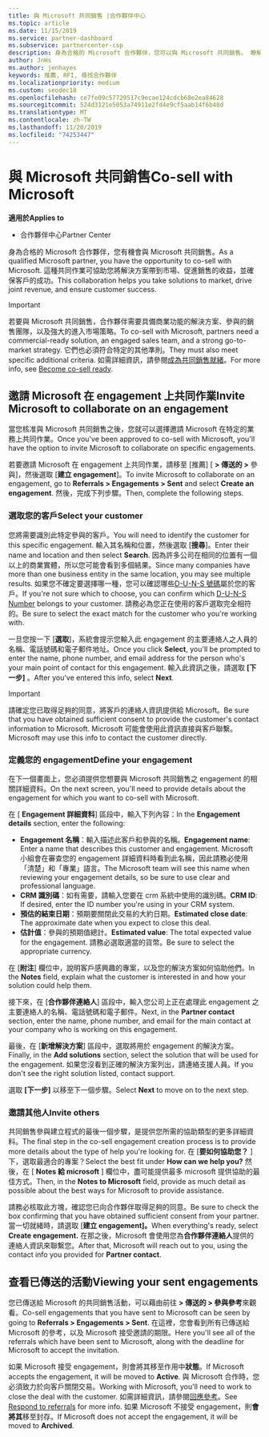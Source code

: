 ```yaml
---
title: 與 Microsoft 共同銷售 |合作夥伴中心
ms.topic: article
ms.date: 11/15/2019
ms.service: partner-dashboard
ms.subservice: partnercenter-csp
description: 身為合格的 Microsoft 合作夥伴，您可以與 Microsoft 共同銷售。 瞭解如何定義參與、邀請 Microsoft 共同作業，或觀看已傳送的合作。
author: JnHs
ms.author: jenhayes
keywords: 推薦, RFI, 尋找合作夥伴
ms.localizationpriority: medium
ms.custom: seodec18
ms.openlocfilehash: ce7fe09c57729517c9ecae124cdcb68e2ea84628
ms.sourcegitcommit: 524d3121e5053a74911e2fd4e9cf5aab14f6b48d
ms.translationtype: MT
ms.contentlocale: zh-TW
ms.lasthandoff: 11/20/2019
ms.locfileid: "74253447"
---
```

# <a name="co-sell-with-microsoft"></a><span data-ttu-id="17c14-105">與 Microsoft 共同銷售</span><span class="sxs-lookup"><span data-stu-id="17c14-105">Co-sell with Microsoft</span></span>

<span data-ttu-id="17c14-106">**適用於**</span><span class="sxs-lookup"><span data-stu-id="17c14-106">**Applies to**</span></span>

-  <span data-ttu-id="17c14-107">合作夥伴中心</span><span class="sxs-lookup"><span data-stu-id="17c14-107">Partner Center</span></span>

<span data-ttu-id="17c14-108">身為合格的 Microsoft 合作夥伴，您有機會與 Microsoft 共同銷售。</span><span class="sxs-lookup"><span data-stu-id="17c14-108">As a qualified Microsoft partner, you have the opportunity to co-sell with Microsoft.</span></span> <span data-ttu-id="17c14-109">這種共同作業可協助您將解決方案帶到市場、促進銷售的收益，並確保客戶的成功。</span><span class="sxs-lookup"><span data-stu-id="17c14-109">This collaboration helps you take solutions to market, drive joint revenue, and ensure customer success.</span></span>

> [!IMPORTANT]
> <span data-ttu-id="17c14-110">若要與 Microsoft 共同銷售，合作夥伴需要具備商業功能的解決方案、參與的銷售團隊，以及強大的進入市場策略。</span><span class="sxs-lookup"><span data-stu-id="17c14-110">To co-sell with Microsoft, partners need a commercial-ready solution, an engaged sales team, and a strong go-to-market strategy.</span></span> <span data-ttu-id="17c14-111">它們也必須符合特定的其他準則。</span><span class="sxs-lookup"><span data-stu-id="17c14-111">They must also meet specific additional criteria.</span></span> <span data-ttu-id="17c14-112">如需詳細資訊，請參閱[成為共同銷售就緒](https://partner.microsoft.com/reach-customers/selling-with-microsoft#become-ready)。</span><span class="sxs-lookup"><span data-stu-id="17c14-112">For more info, see [Become co-sell ready](https://partner.microsoft.com/reach-customers/selling-with-microsoft#become-ready).</span></span>

## <a name="invite-microsoft-to-collaborate-on-an-engagement"></a><span data-ttu-id="17c14-113">邀請 Microsoft 在 engagement 上共同作業</span><span class="sxs-lookup"><span data-stu-id="17c14-113">Invite Microsoft to collaborate on an engagement</span></span>

<span data-ttu-id="17c14-114">當您核准與 Microsoft 共同銷售之後，您就可以選擇邀請 Microsoft 在特定的業務上共同作業。</span><span class="sxs-lookup"><span data-stu-id="17c14-114">Once you've been approved to co-sell with Microsoft, you'll have the option to invite Microsoft to collaborate on specific engagements.</span></span>

<span data-ttu-id="17c14-115">若要邀請 Microsoft 在 engagement 上共同作業，請移至 [推薦] [ **> 傳送的 >** 參與]，然後選取 [**建立 engagement**]。</span><span class="sxs-lookup"><span data-stu-id="17c14-115">To invite Microsoft to collaborate on an engagement, go to **Referrals > Engagements > Sent** and select **Create an engagement**.</span></span> <span data-ttu-id="17c14-116">然後，完成下列步驟。</span><span class="sxs-lookup"><span data-stu-id="17c14-116">Then, complete the following steps.</span></span>

### <a name="select-your-customer"></a><span data-ttu-id="17c14-117">選取您的客戶</span><span class="sxs-lookup"><span data-stu-id="17c14-117">Select your customer</span></span>

<span data-ttu-id="17c14-118">您將需要識別此特定參與的客戶。</span><span class="sxs-lookup"><span data-stu-id="17c14-118">You will need to identify the customer for this specific engagement.</span></span> <span data-ttu-id="17c14-119">輸入其名稱和位置，然後選取 [**搜尋**]。</span><span class="sxs-lookup"><span data-stu-id="17c14-119">Enter their name and location and then select **Search**.</span></span> <span data-ttu-id="17c14-120">因為許多公司在相同的位置有一個以上的商業實體，所以您可能會看到多個結果。</span><span class="sxs-lookup"><span data-stu-id="17c14-120">Since many companies have more than one business entity in the same location, you may see multiple results.</span></span> <span data-ttu-id="17c14-121">如果您不確定要選擇哪一種，您可以確認哪些[D-U-N-S 號碼](https://www.dnb.com/duns-number.html)屬於您的客戶。</span><span class="sxs-lookup"><span data-stu-id="17c14-121">If you're not sure which to choose, you can confirm which [D-U-N-S Number](https://www.dnb.com/duns-number.html) belongs to your customer.</span></span> <span data-ttu-id="17c14-122">請務必為您正在使用的客戶選取完全相符的。</span><span class="sxs-lookup"><span data-stu-id="17c14-122">Be sure to select the exact match for the customer who you're working with.</span></span> 

<span data-ttu-id="17c14-123">一旦您按一下 [**選取**]，系統會提示您輸入此 engagement 的主要連絡人之人員的名稱、電話號碼和電子郵件地址。</span><span class="sxs-lookup"><span data-stu-id="17c14-123">Once you click **Select**, you'll be prompted to enter the name, phone number, and email address for the person who's your main point of contact for this engagement.</span></span> <span data-ttu-id="17c14-124">輸入此資訊之後，請選取 **[下一步]** 。</span><span class="sxs-lookup"><span data-stu-id="17c14-124">After you've entered this info, select **Next**.</span></span>

> [!IMPORTANT]
> <span data-ttu-id="17c14-125">請確定您已取得足夠的同意，將客戶的連絡人資訊提供給 Microsoft。</span><span class="sxs-lookup"><span data-stu-id="17c14-125">Be sure that you have obtained sufficient consent to provide the customer's contact information to Microsoft.</span></span> <span data-ttu-id="17c14-126">Microsoft 可能會使用此資訊直接與客戶聯繫。</span><span class="sxs-lookup"><span data-stu-id="17c14-126">Microsoft may use this info to contact the customer directly.</span></span>

### <a name="define-your-engagement"></a><span data-ttu-id="17c14-127">定義您的 engagement</span><span class="sxs-lookup"><span data-stu-id="17c14-127">Define your engagement</span></span>

<span data-ttu-id="17c14-128">在下一個畫面上，您必須提供您想要與 Microsoft 共同銷售之 engagement 的相關詳細資料。</span><span class="sxs-lookup"><span data-stu-id="17c14-128">On the next screen, you'll need to provide details about the engagement for which you want to co-sell with Microsoft.</span></span>

<span data-ttu-id="17c14-129">在 [ **Engagement 詳細資料**] 區段中，輸入下列內容：</span><span class="sxs-lookup"><span data-stu-id="17c14-129">In the **Engagement details** section, enter the following:</span></span>
- <span data-ttu-id="17c14-130">**Engagement 名稱**：輸入描述此客戶和參與的名稱。</span><span class="sxs-lookup"><span data-stu-id="17c14-130">**Engagement name**: Enter a name that describes this customer and engagement.</span></span> <span data-ttu-id="17c14-131">Microsoft 小組會在審查您的 engagement 詳細資料時看到此名稱，因此請務必使用「清楚」和「專業」語言。</span><span class="sxs-lookup"><span data-stu-id="17c14-131">The Microsoft team will see this name when reviewing your engagement details, so be sure to use clear and professional language.</span></span>
- <span data-ttu-id="17c14-132">**CRM 識別碼**：如有需要，請輸入您要在 crm 系統中使用的識別碼。</span><span class="sxs-lookup"><span data-stu-id="17c14-132">**CRM ID**: If desired, enter the ID number you're using in your CRM system.</span></span>
- <span data-ttu-id="17c14-133">**預估的結束日期**：預期要關閉此交易的大約日期。</span><span class="sxs-lookup"><span data-stu-id="17c14-133">**Estimated close date**: The approximate date when you expect to close this deal.</span></span>
- <span data-ttu-id="17c14-134">**估計值**：參與的預期值總計。</span><span class="sxs-lookup"><span data-stu-id="17c14-134">**Estimated value**: The total expected value for the engagement.</span></span> <span data-ttu-id="17c14-135">請務必選取適當的貨幣。</span><span class="sxs-lookup"><span data-stu-id="17c14-135">Be sure to select the appropriate currency.</span></span>

<span data-ttu-id="17c14-136">在 [**附注**] 欄位中，說明客戶感興趣的專案，以及您的解決方案如何協助他們。</span><span class="sxs-lookup"><span data-stu-id="17c14-136">In the **Notes** field, explain what the customer is interested in and how your solution could help them.</span></span>

 <span data-ttu-id="17c14-137">接下來，在 [**合作夥伴連絡人**] 區段中，輸入您公司上正在處理此 engagement 之主要連絡人的名稱、電話號碼和電子郵件。</span><span class="sxs-lookup"><span data-stu-id="17c14-137">Next, in the **Partner contact** section, enter the name, phone number, and email for the main contact at your company who is working on this engagement.</span></span>

<span data-ttu-id="17c14-138">最後，在 [**新增解決方案**] 區段中，選取將用於 engagement 的解決方案。</span><span class="sxs-lookup"><span data-stu-id="17c14-138">Finally, in the **Add solutions** section, select the solution that will be used for the engagement.</span></span> <span data-ttu-id="17c14-139">如果您沒看到正確的解決方案列出，請連絡支援人員。</span><span class="sxs-lookup"><span data-stu-id="17c14-139">If you don't see the right solution listed, contact support.</span></span>

<span data-ttu-id="17c14-140">選取 **[下一步]** 以移至下一個步驟。</span><span class="sxs-lookup"><span data-stu-id="17c14-140">Select **Next** to move on to the next step.</span></span>

### <a name="invite-others"></a><span data-ttu-id="17c14-141">邀請其他人</span><span class="sxs-lookup"><span data-stu-id="17c14-141">Invite others</span></span>

<span data-ttu-id="17c14-142">共同銷售參與建立程式的最後一個步驟，是提供您所需的協助類型的更多詳細資料。</span><span class="sxs-lookup"><span data-stu-id="17c14-142">The final step in the co-sell engagement creation process is to provide more details about the type of help you're looking for.</span></span> <span data-ttu-id="17c14-143">在 [**要如何協助您？** ] 下，選取最適合的專案？</span><span class="sxs-lookup"><span data-stu-id="17c14-143">Select the best fit under **How can we help you?**</span></span> <span data-ttu-id="17c14-144">然後，在 [ **Notes 給 microsoft** ] 欄位中，盡可能提供最多 microsoft 提供協助的最佳方式。</span><span class="sxs-lookup"><span data-stu-id="17c14-144">Then, in the **Notes to Microsoft** field, provide as much detail as possible about the best ways for Microsoft to provide assistance.</span></span>

<span data-ttu-id="17c14-145">請務必核取此方塊，確認您已向合作夥伴取得足夠的同意。</span><span class="sxs-lookup"><span data-stu-id="17c14-145">Be sure to check the box confirming that you have obtained sufficient consent from your partner.</span></span> <span data-ttu-id="17c14-146">當一切就緒時，請選取 [**建立 engagement]。**</span><span class="sxs-lookup"><span data-stu-id="17c14-146">When everything's ready, select **Create engagement.**</span></span> <span data-ttu-id="17c14-147">在那之後，Microsoft 會使用您為**合作夥伴連絡人**提供的連絡人資訊來聯繫您。</span><span class="sxs-lookup"><span data-stu-id="17c14-147">After that, Microsoft will reach out to you, using the contact info you provided for **Partner contact**.</span></span>

## <a name="viewing-your-sent-engagements"></a><span data-ttu-id="17c14-148">查看已傳送的活動</span><span class="sxs-lookup"><span data-stu-id="17c14-148">Viewing your sent engagements</span></span>

<span data-ttu-id="17c14-149">您已傳送給 Microsoft 的共同銷售活動，可以藉由前往 **> 傳送的 > 參與參考**來觀看。</span><span class="sxs-lookup"><span data-stu-id="17c14-149">Co-sell engagements that you have sent to Microsoft can be seen by going to **Referrals > Engagements > Sent**.</span></span> <span data-ttu-id="17c14-150">在這裡，您會看到所有已傳送給 Microsoft 的參考，以及 Microsoft 接受邀請的期限。</span><span class="sxs-lookup"><span data-stu-id="17c14-150">Here you'll see all of the referrals which have been sent to Microsoft, along with the deadline for Microsoft to accept the invitation.</span></span>

<span data-ttu-id="17c14-151">如果 Microsoft 接受 engagement，則會將其移至作用中**狀態**。</span><span class="sxs-lookup"><span data-stu-id="17c14-151">If Microsoft accepts the engagement, it will be moved to **Active**.</span></span> <span data-ttu-id="17c14-152">與 Microsoft 合作時，您必須致力於向客戶關閉交易。</span><span class="sxs-lookup"><span data-stu-id="17c14-152">Working with Microsoft, you'll need to work to close the deal with the customer.</span></span> <span data-ttu-id="17c14-153">如需詳細資訊，請參閱[回應參考](responding-to-referrals.md)。</span><span class="sxs-lookup"><span data-stu-id="17c14-153">See [Respond to referrals](responding-to-referrals.md) for more info.</span></span> <span data-ttu-id="17c14-154">如果 Microsoft 不接受 engagement，則**會將其**移至封存。</span><span class="sxs-lookup"><span data-stu-id="17c14-154">If Microsoft does not accept the engagement, it will be moved to **Archived**.</span></span>

